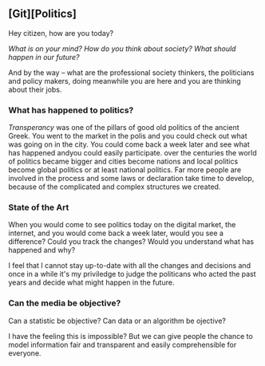 ## [Git][Politics]

Hey citizen, how are you today?

*What is on your mind? How do you think about society? What should happen in our future?*

And by the way – what are the professional society thinkers, the politicians and policy makers, doing meanwhile you are here and you are thinking about their jobs. 

### What has happened to politics?

*Transperancy* was one of the pillars of good old politics of the ancient Greek. You went to the market in the polis and you could check out what was going on in the city. You could come back a week later and see what has happened andyou could easily participate. over the centuries the world of politics became bigger and cities become nations and local politics become global politics or at least national politics. Far more people are involved in the process and some laws or declaration take time to develop, because of the complicated and complex structures we created. 

### State of the Art

When you would come to see politics today on the digital market, the internet, and you would come back a week later, would you see a difference? Could you track the changes? Would you understand what has happened and why? 

I feel that I cannot stay up-to-date with all the changes and decisions and once in a while it's my priviledge to judge the politicans who acted the past years and decide what might happen in the future. 

### Can the media be objective? 

Can a statistic be objective? Can data or an algorithm be ojective? 

I have the feeling this is impossible? But we can give people the chance to model information fair and transparent and easily comprehensible for everyone. 

